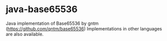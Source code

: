 # java-base65536
Java implementation of Base65536 by gntm (https://github.com/qntm/base65536)
Implementations in other languages are also available.
